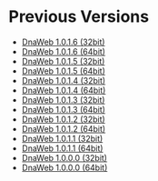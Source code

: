 <h1 id="download">Previous Versions</h1>

<ul>

<li><a href="Releases/DnaWeb-1.0.1.6-Release-x86.msi">DnaWeb 1.0.1.6 (32bit)</a></li>

<li><a href="Releases/DnaWeb-1.0.1.6-Release-x64.msi">DnaWeb 1.0.1.6 (64bit)</a></li>

<li><a href="Releases/DnaWeb-1.0.1.5-Release-x86.msi">DnaWeb 1.0.1.5 (32bit)</a></li>

<li><a href="Releases/DnaWeb-1.0.1.5-Release-x64.msi">DnaWeb 1.0.1.5 (64bit)</a></li>

<li><a href="Releases/DnaWeb-1.0.1.4-Release-x86.msi">DnaWeb 1.0.1.4 (32bit)</a></li>

<li><a href="Releases/DnaWeb-1.0.1.4-Release-x64.msi">DnaWeb 1.0.1.4 (64bit)</a></li>

<li><a href="Releases/DnaWeb-1.0.1.3-Release-x86.msi">DnaWeb 1.0.1.3 (32bit)</a></li>

<li><a href="Releases/DnaWeb-1.0.1.3-Release-x64.msi">DnaWeb 1.0.1.3 (64bit)</a></li>

<li><a href="Releases/DnaWeb-1.0.1.2-Release-x86.msi">DnaWeb 1.0.1.2 (32bit)</a></li>

<li><a href="Releases/DnaWeb-1.0.1.2-Release-x64.msi">DnaWeb 1.0.1.2 (64bit)</a></li>

<li><a href="Releases/DnaWeb-1.0.1.1-Release-x86.msi">DnaWeb 1.0.1.1 (32bit)</a></li>

<li><a href="Releases/DnaWeb-1.0.1.1-Release-x64.msi">DnaWeb 1.0.1.1 (64bit)</a></li>

<li><a href="Releases/DnaWeb-1.0.0.0-Release-x86.msi">DnaWeb 1.0.0.0 (32bit)</a></li>

<li><a href="Releases/DnaWeb-1.0.0.0-Release-x64.msi">DnaWeb 1.0.0.0 (64bit)</a></li>

</ul>

